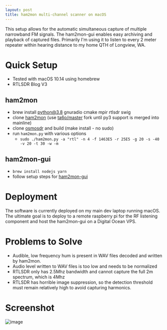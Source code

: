 ```yaml
---
layout: post
title: ham2mon multi-channel scanner on macOS
---
```


This setup allows for the automatic simultaneous capture of multiple narrowband FM signals.
The ham2mon-gui enables easy archiving and playback of captured files.
Primarily I'm using it to listen to every 2 meter repeater within hearing distance to my
home QTH of Longview, WA.

# Quick Setup

* Tested with macOS 10.14 using homebrew
* RTLSDR Blog V3

## ham2mon

* brew install python@3.8 gnuradio cmake mpir rtlsdr swig
* clone [ham2mon](https://github.com/madengr/ham2mon) (use [ta6o/master](https://github.com/ta6o/ham2mon) fork until py3 support is merged into mainline)
* clone [osmosdr](https://osmocom.org/projects/gr-osmosdr/wiki/GrOsmoSDR) and build (make install - no sudo)
* run `ham2mon.py` with various options
  * `sudo ./ham2mon.py -a "rtl" -n 4 -f 1463E5 -r 25E5 -g 20 -s -40 -v 20 -t 30 -w -m`

## ham2mon-gui

* `brew install nodejs yarn`
* follow setup steps for [ham2mon-gui](https://github.com/slavik0329/ham2mon-gui)

# Deployment

The software is currently deployed on my main dev laptop running macOS. The ultimate goal is to deploy
to a remote raspberry pi for the RF listening component and host the ham2mon-gui on a Digital Ocean VPS.

# Problems to Solve

* Audible, low frequency hum is present in WAV files decoded and written by ham2mon.
* Audio level written to WAV files is too low and needs to be normalized
* RTLSDR only has 2.5Mhz bandwidth and cannot capture the full 2m spectrum, which is 4Mhz
* RTLSDR has horrible image suppression, so the detection threshold must remain relatively high to
  avoid capturing harmonics.
  
# Screenshot

![image](https://raw.githubusercontent.com/masenf/kf7hvm-com/master/images/ham2mon-gui.png)



